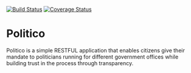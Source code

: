 [![Build Status](https://travis-ci.com/femitj/Politico.svg?branch=develop)](https://travis-ci.com/femitj/Politico)
[![Coverage Status](https://coveralls.io/repos/github/femitj/iReporter/badge.svg)](https://coveralls.io/github/femitj/iReporter)

# Politico
Politico is a simple RESTFUL application that enables citizens give their mandate to politicians running for different government offices while building trust in the process through transparency.
